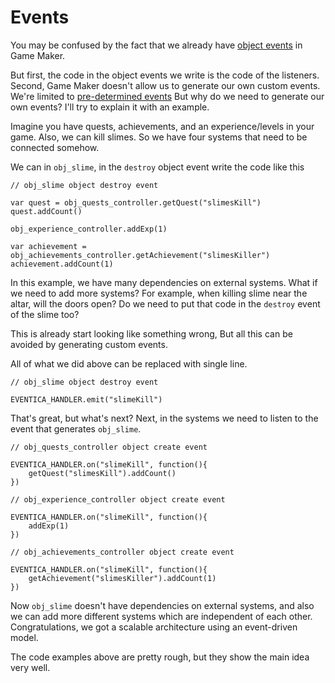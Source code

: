 # Events

You may be confused by the fact that we already have [object events](https://manual.gamemaker.io/monthly/en/The_Asset_Editors/Object_Properties/Object_Events.htm) in Game Maker.

But first, the code in the object events we write is the code of the listeners.
Second, Game Maker doesn't allow us to generate our own custom events.
We're limited to [pre-determined events](https://manual.gamemaker.io/lts/en/The_Asset_Editors/Object_Properties/Object_Events.htm)
But why do we need to generate our own events?
I'll try to explain it with an example.

Imagine you have quests, achievements, and an experience/levels in your game.
Also, we can kill slimes.
So we have four systems that need to be connected somehow.

We can in `obj_slime`, in the `destroy` object event write the code like this
```gml
// obj_slime object destroy event

var quest = obj_quests_controller.getQuest("slimesKill")
quest.addCount()

obj_experience_controller.addExp(1)

var achievement = obj_achievements_controller.getAchievement("slimesKiller")
achievement.addCount(1)
```

In this example, we have many dependencies on external systems.
What if we need to add more systems? For example, when killing slime near the altar, will the doors open? 
Do we need to put that code in the `destroy` event of the slime too?

This is already start looking like something wrong, 
But all this can be avoided by generating custom events.

All of what we did above can be replaced with single line.

```gml
// obj_slime object destroy event

EVENTICA_HANDLER.emit("slimeKill")
```

That's great, but what's next? Next, in the systems we need to listen to the event that generates `obj_slime`.

```gml
// obj_quests_controller object create event

EVENTICA_HANDLER.on("slimeKill", function(){
    getQuest("slimesKill").addCount()
})
```

```gml
// obj_experience_controller object create event

EVENTICA_HANDLER.on("slimeKill", function(){
    addExp(1)
})
```

```gml
// obj_achievements_controller object create event

EVENTICA_HANDLER.on("slimeKill", function(){
    getAchievement("slimesKiller").addCount(1)
})
```

Now `obj_slime` doesn't have dependencies on external systems,
and also we can add more different systems which are independent of each other.
Congratulations, we got a scalable architecture using an event-driven model.

The code examples above are pretty rough, but they show the main idea very well.